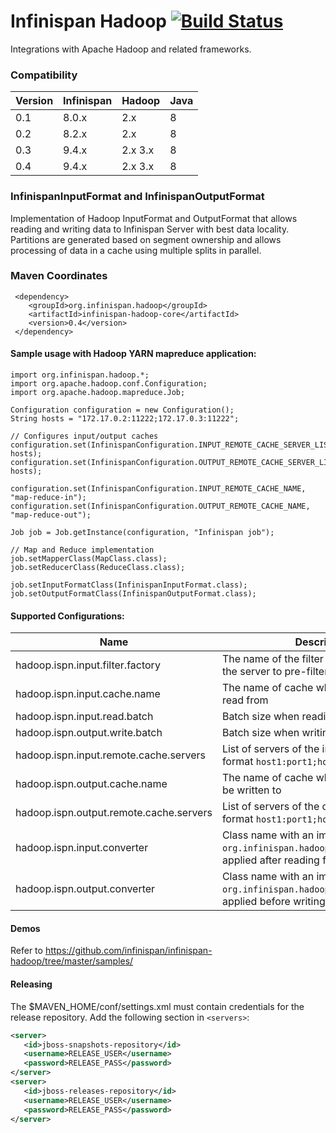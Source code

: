 # Infinispan Hadoop   [![Build Status](https://travis-ci.org/infinispan/infinispan-hadoop.svg?branch=master)](https://travis-ci.org/infinispan/infinispan-hadoop)

Integrations with Apache Hadoop and related frameworks.

### Compatibility

| Version  | Infinispan | Hadoop | Java
| -------- | ---------- | ----- | ----
| 0.1  | 8.0.x  | 2.x | 8 |
| 0.2  | 8.2.x  | 2.x | 8 |
| 0.3  | 9.4.x | 2.x 3.x | 8 |
| 0.4  | 9.4.x | 2.x 3.x | 8 |


### InfinispanInputFormat and InfinispanOutputFormat

Implementation of Hadoop InputFormat and OutputFormat that allows reading and writing data to Infinispan Server with best data locality. 
Partitions are generated based on segment ownership and allows processing of data in a cache using multiple splits in parallel. 

### Maven Coordinates

```
 <dependency>  
    <groupId>org.infinispan.hadoop</groupId>  
    <artifactId>infinispan-hadoop-core</artifactId>  
    <version>0.4</version>
 </dependency>  
```

#### Sample usage with Hadoop YARN mapreduce application:

```
import org.infinispan.hadoop.*;
import org.apache.hadoop.conf.Configuration;
import org.apache.hadoop.mapreduce.Job;

Configuration configuration = new Configuration();
String hosts = "172.17.0.2:11222;172.17.0.3:11222";

// Configures input/output caches
configuration.set(InfinispanConfiguration.INPUT_REMOTE_CACHE_SERVER_LIST, hosts);
configuration.set(InfinispanConfiguration.OUTPUT_REMOTE_CACHE_SERVER_LIST, hosts);

configuration.set(InfinispanConfiguration.INPUT_REMOTE_CACHE_NAME, "map-reduce-in");
configuration.set(InfinispanConfiguration.OUTPUT_REMOTE_CACHE_NAME, "map-reduce-out");

Job job = Job.getInstance(configuration, "Infinispan job");

// Map and Reduce implementation
job.setMapperClass(MapClass.class);
job.setReducerClass(ReduceClass.class);

job.setInputFormatClass(InfinispanInputFormat.class);
job.setOutputFormatClass(InfinispanOutputFormat.class);

```

#### Supported Configurations:

Name          | Description | Default
------------- | -------------|----------
hadoop.ispn.input.filter.factory  | The name of the filter factory deployed on the server to pre-filter data before reading | null (no filtering)
hadoop.ispn.input.cache.name  | The name of cache where data will be read from | "default"
hadoop.ispn.input.read.batch | Batch size when reading from the cache | 5000
hadoop.ispn.output.write.batch | Batch size when writing to the cache | 500
hadoop.ispn.input.remote.cache.servers | List of servers of the input cache, in the format ```host1:port1;host2:port2``` | localhost:11222
hadoop.ispn.output.cache.name | The name of cache where job results will be written to | "default"
hadoop.ispn.output.remote.cache.servers |  List of servers of the output cache, in the format ```host1:port1;host2:port2```
hadoop.ispn.input.converter | Class name with an implementation of ```org.infinispan.hadoop.KeyValueConverter```, applied after reading from the cache | null (no converting)
hadoop.ispn.output.converter | Class name with an implementation of ```org.infinispan.hadoop.KeyValueConverter```, applied before writing | null (no converting)

#### Demos

Refer to https://github.com/infinispan/infinispan-hadoop/tree/master/samples/

#### Releasing

The $MAVEN_HOME/conf/settings.xml must contain credentials for the release repository. Add the following section in ```<servers>```:

```xml
<server>
   <id>jboss-snapshots-repository</id>
   <username>RELEASE_USER</username>
   <password>RELEASE_PASS</password>
</server>
<server>
   <id>jboss-releases-repository</id>
   <username>RELEASE_USER</username>
   <password>RELEASE_PASS</password>
</server>
```

